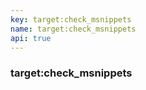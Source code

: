 ```yaml
---
key: target:check_msnippets
name: target:check_msnippets
api: true
---
```


### target:check_msnippets
